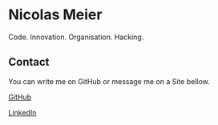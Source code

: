 # Nicolas Meier
Code. Innovation. Organisation. Hacking.

## Contact

You can write me on GitHub or message me on a Site bellow.

[GitHub](http://github.com/nicolasmeier)

[LinkedIn](https://www.linkedin.com/in/nicolas-meier-652919193/)


